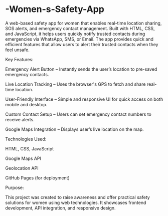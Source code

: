 # -Women-s-Safety-App
A web-based safety app for women that enables real-time location sharing, SOS alerts, and emergency contact management. Built with HTML, CSS, and JavaScript, it helps users quickly notify trusted contacts during emergencies via WhatsApp, SMS, or Email.
The app provides quick and efficient features that allow users to alert their trusted contacts when they feel unsafe.

Key Features:

Emergency Alert Button – Instantly sends the user’s location to pre-saved emergency contacts.

Live Location Tracking – Uses the browser's GPS to fetch and share real-time location.

User-Friendly Interface – Simple and responsive UI for quick access on both mobile and desktop.

Custom Contact Setup – Users can set emergency contact numbers to receive alerts.

Google Maps Integration – Displays user’s live location on the map.


Technologies Used:

HTML, CSS, JavaScript

Google Maps API

Geolocation API

GitHub Pages (for deployment)


Purpose:

This project was created to raise awareness and offer practical safety solutions for women using web technologies. It showcases frontend development, API integration, and responsive design.
